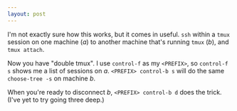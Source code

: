 ```yaml
---
layout: post
---
```


I'm not exactly sure how this works, but it comes in useful. `ssh` within a
`tmux` session on one machine (*a*) to another machine that's running `tmux` (*b*),
and `tmux attach`.

Now you have "double tmux". I use `control-f` as my `<PREFIX>`, so
`control-f s` shows me a list of sessions on *a*. `<PREFIX> control-b s`
will do the same `choose-tree -s` on machine *b*.

When you're ready to disconnect *b*, `<PREFIX> control-b d` does the
trick. (I've yet to try going three deep.)

